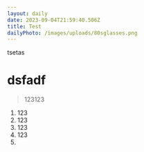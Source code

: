```yaml
---
layout: daily
date: 2023-09-04T21:59:40.506Z
title: Test
dailyPhoto: /images/uploads/80sglasses.png
---
```

t﻿setas 



# d﻿sfadf



> 1﻿23123

1. 1﻿23
2. 1﻿23
3. 1﻿23
4. 1﻿23
5.
